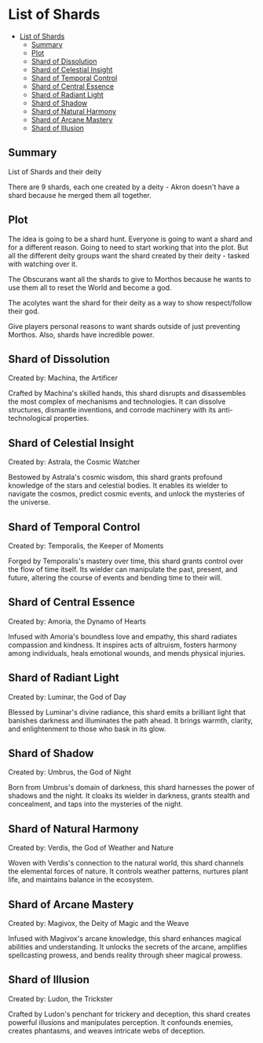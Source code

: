 # List of Shards


- [List of Shards](#list-of-shards)
  - [Summary](#summary)
  - [Plot](#plot)
  - [Shard of Dissolution](#shard-of-dissolution)
  - [Shard of Celestial Insight](#shard-of-celestial-insight)
  - [Shard of Temporal Control](#shard-of-temporal-control)
  - [Shard of Central Essence](#shard-of-central-essence)
  - [Shard of Radiant Light](#shard-of-radiant-light)
  - [Shard of Shadow](#shard-of-shadow)
  - [Shard of Natural Harmony](#shard-of-natural-harmony)
  - [Shard of Arcane Mastery](#shard-of-arcane-mastery)
  - [Shard of Illusion](#shard-of-illusion)


## Summary 

List of Shards and their deity

There are 9 shards, each one created by a deity - Akron doesn't have a shard because he merged them all together. 

## Plot

The idea is going to be a shard hunt. Everyone is going to want a shard and for a different reason. Going to need to start working that into the plot. But all the different deity groups want the shard created by their deity - tasked with watching over it. 

The Obscurans want all the shards to give to Morthos because he wants to use them all to reset the World and become a god. 

The acolytes want the shard for their deity as a way to show respect/follow their god. 

Give players personal reasons to want shards outside of just preventing Morthos. Also, shards have incredible power. 


## Shard of Dissolution

Created by: Machina, the Artificer

Crafted by Machina's skilled hands, this shard disrupts and disassembles the most complex of mechanisms and technologies. It can dissolve structures, dismantle inventions, and corrode machinery with its anti-technological properties.



## Shard of Celestial Insight 

Created by: Astrala, the Cosmic Watcher

Bestowed by Astrala's cosmic wisdom, this shard grants profound knowledge of the stars and celestial bodies. It enables its wielder to navigate the cosmos, predict cosmic events, and unlock the mysteries of the universe.


## Shard of Temporal Control

Created by: Temporalis, the Keeper of Moments

Forged by Temporalis's mastery over time, this shard grants control over the flow of time itself. Its wielder can manipulate the past, present, and future, altering the course of events and bending time to their will.


## Shard of Central Essence

Created by: Amoria, the Dynamo of Hearts

Infused with Amoria's boundless love and empathy, this shard radiates compassion and kindness. It inspires acts of altruism, fosters harmony among individuals, heals emotional wounds, and mends physical injuries.



## Shard of Radiant Light

Created by: Luminar, the God of Day

Blessed by Luminar's divine radiance, this shard emits a brilliant light that banishes darkness and illuminates the path ahead. It brings warmth, clarity, and enlightenment to those who bask in its glow.



## Shard of Shadow

Created by: Umbrus, the God of Night

Born from Umbrus's domain of darkness, this shard harnesses the power of shadows and the night. It cloaks its wielder in darkness, grants stealth and concealment, and taps into the mysteries of the night.




## Shard of Natural Harmony

Created by: Verdis, the God of Weather and Nature 

Woven with Verdis's connection to the natural world, this shard channels the elemental forces of nature. It controls weather patterns, nurtures plant life, and maintains balance in the ecosystem.



## Shard of Arcane Mastery

Created by: Magivox, the Deity of Magic and the Weave

Infused with Magivox's arcane knowledge, this shard enhances magical abilities and understanding. It unlocks the secrets of the arcane, amplifies spellcasting prowess, and bends reality through sheer magical prowess.



## Shard of Illusion

Created by: Ludon, the Trickster

Crafted by Ludon's penchant for trickery and deception, this shard creates powerful illusions and manipulates perception. It confounds enemies, creates phantasms, and weaves intricate webs of deception.

